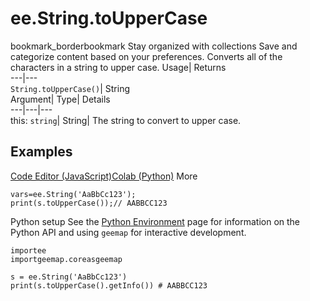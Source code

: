  
#  ee.String.toUpperCase
bookmark_borderbookmark Stay organized with collections  Save and categorize content based on your preferences. 
Converts all of the characters in a string to upper case. 
Usage| Returns  
---|---  
`String.toUpperCase()`| String  
Argument| Type| Details  
---|---|---  
this: `string`| String| The string to convert to upper case.  
## Examples
[Code Editor (JavaScript)](https://developers.google.com/earth-engine/apidocs/ee-string-touppercase#code-editor-javascript-sample)[Colab (Python)](https://developers.google.com/earth-engine/apidocs/ee-string-touppercase#colab-python-sample) More
```
vars=ee.String('AaBbCc123');
print(s.toUpperCase());// AABBCC123
```
Python setup
See the [ Python Environment](https://developers.google.com/earth-engine/guides/python_install) page for information on the Python API and using `geemap` for interactive development.
```
importee
importgeemap.coreasgeemap
```
```
s = ee.String('AaBbCc123')
print(s.toUpperCase().getInfo()) # AABBCC123
```

